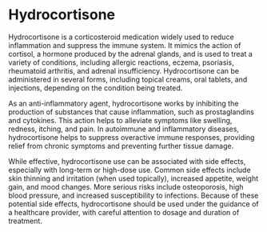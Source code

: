 <!--
source: GPT-4o
treats: allergic reactions, eczema, psoriasis, rheumatoid arthritis, adrenal insufficiency
tags: corticosteroids anti-inflammatories
-->

# Hydrocortisone

Hydrocortisone is a corticosteroid medication widely used to reduce inflammation and suppress the immune system. It mimics the action of cortisol, a hormone produced by the adrenal glands, and is used to treat a variety of conditions, including allergic reactions, eczema, psoriasis, rheumatoid arthritis, and adrenal insufficiency. Hydrocortisone can be administered in several forms, including topical creams, oral tablets, and injections, depending on the condition being treated.

As an anti-inflammatory agent, hydrocortisone works by inhibiting the production of substances that cause inflammation, such as prostaglandins and cytokines. This action helps to alleviate symptoms like swelling, redness, itching, and pain. In autoimmune and inflammatory diseases, hydrocortisone helps to suppress overactive immune responses, providing relief from chronic symptoms and preventing further tissue damage.

While effective, hydrocortisone use can be associated with side effects, especially with long-term or high-dose use. Common side effects include skin thinning and irritation (when used topically), increased appetite, weight gain, and mood changes. More serious risks include osteoporosis, high blood pressure, and increased susceptibility to infections. Because of these potential side effects, hydrocortisone should be used under the guidance of a healthcare provider, with careful attention to dosage and duration of treatment.
